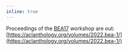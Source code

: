 ```yaml
---
inline: true
---
```


Proceedings of the [BEA17](/bea/2022) workshop are out: [https://aclanthology.org/volumes/2022.bea-1/](https://aclanthology.org/volumes/2022.bea-1/)
